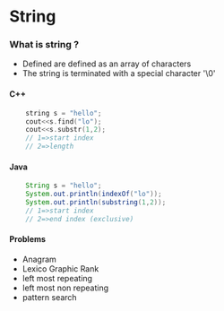 # String

### What is string ?<br>
- Defined are defined as an array of characters
- The string is terminated with a special character '\0'
#### C++
```cpp
    string s = "hello";
    cout<<s.find("lo");
    cout<<s.substr(1,2);
    // 1=>start index
    // 2=>length
```
#### Java
```java
    String s = "hello"; 
    System.out.println(indexOf("lo"));
    System.out.println(substring(1,2));
    // 1=>start index
    // 2=>end index (exclusive)
```

#### Problems
- Anagram
- Lexico Graphic Rank
- left most repeating
- left most non repeating
- pattern search




